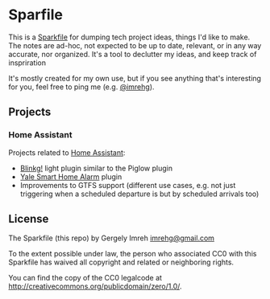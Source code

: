 # Sparfile

This is a [Sparkfile](https://medium.com/the-writers-room/the-spark-file-8d6e7df7ae58) for dumping tech project ideas, things I'd like to make. The notes are ad-hoc, not expected to be up to date, relevant, or in any way accurate, nor organized. It's a tool to declutter my ideas, and keep track of inspriration

It's mostly created for my own use, but if you see anything that's interesting for you, feel free to ping me (e.g. [@imrehg](https://twitter.com/imrehg)).

## Projects

### Home Assistant

Projects related to [Home Assistant](https://home-assistant.io):

* [Blinkg!](https://home-assistant.io) light plugin similar to the Piglow plugin
* [Yale Smart Home Alarm](http://www.yale.co.uk/en/yale/couk/productsdb/alarms/smart-home-range-/) plugin
* Improvements to GTFS support (different use cases, e.g. not just triggering when a scheduled departure is but by scheduled arrivals too)

## License

The Sparkfile (this repo) by Gergely Imreh <imrehg@gmail.com>

To the extent possible under law, the person who associated CC0 with
this Sparkfile has waived all copyright and related or neighboring rights.

You can find the copy of the CC0 legalcode at <http://creativecommons.org/publicdomain/zero/1.0/>.
